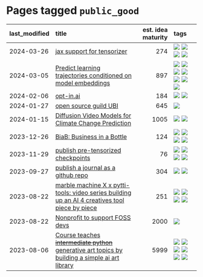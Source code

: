 # Pages tagged `public_good`

|last_modified|title|est. idea maturity|tags
|:---|:---|---:|:---|
|2024-03-26|[jax support for tensorizer](../tensorizer-jax.md)|274|[![](https://img.shields.io/badge/tag-coreweave-7ffa70)](../tags/coreweave.md) [![](https://img.shields.io/badge/tag-open_source-1dc0d1)](../tags/open_source.md) [![](https://img.shields.io/badge/tag-public_good-b5ec2c)](../tags/public_good.md) [![](https://img.shields.io/badge/tag-tooling-fe4dc)](../tags/tooling.md)|
|2024-03-05|[Predict learning trajectories conditioned on model embeddings](../learning_traj_cond_pred.md)|897|[![](https://img.shields.io/badge/tag-code_gen-cd61a2)](../tags/code_gen.md) [![](https://img.shields.io/badge/tag-contrastive_learning-95c41e)](../tags/contrastive_learning.md) [![](https://img.shields.io/badge/tag-experimental-9c3a4a)](../tags/experimental.md) [![](https://img.shields.io/badge/tag-llm-913db)](../tags/llm.md) [![](https://img.shields.io/badge/tag-open_ai-6a13a1)](../tags/open_ai.md) [![](https://img.shields.io/badge/tag-open_source-1dc0d1)](../tags/open_source.md) [![](https://img.shields.io/badge/tag-public_good-b5ec2c)](../tags/public_good.md)|
|2024-02-06|[opt-in.ai](../opt_in_social4ai.md)|184|[![](https://img.shields.io/badge/tag-experimental-9c3a4a)](../tags/experimental.md) [![](https://img.shields.io/badge/tag-public_good-b5ec2c)](../tags/public_good.md)|
|2024-01-27|[open source guild UBI](../open_source_guild_ubi.md)|645|[![](https://img.shields.io/badge/tag-public_good-b5ec2c)](../tags/public_good.md)|
|2024-01-15|[Diffusion Video Models for Climate Change Prediction](../diffusion-video-climate-change.md)|1005|[![](https://img.shields.io/badge/tag-experimental-9c3a4a)](../tags/experimental.md) [![](https://img.shields.io/badge/tag-public_good-b5ec2c)](../tags/public_good.md)|
|2023-12-26|[BiaB: Business in a Bottle](../business-in-a-bottle.md)|124|[![](https://img.shields.io/badge/tag-coreweave-7ffa70)](../tags/coreweave.md) [![](https://img.shields.io/badge/tag-open_source-1dc0d1)](../tags/open_source.md) [![](https://img.shields.io/badge/tag-public_good-b5ec2c)](../tags/public_good.md) [![](https://img.shields.io/badge/tag-tooling-fe4dc)](../tags/tooling.md)|
|2023-11-29|[publish pre-tensorized checkpoints](../huggingface_tensorized.md)|76|[![](https://img.shields.io/badge/tag-coreweave-7ffa70)](../tags/coreweave.md) [![](https://img.shields.io/badge/tag-open_source-1dc0d1)](../tags/open_source.md) [![](https://img.shields.io/badge/tag-public_good-b5ec2c)](../tags/public_good.md) [![](https://img.shields.io/badge/tag-tensorizor-f59257)](../tags/tensorizor.md)|
|2023-09-27|[publish a journal as a github repo](../journal_as_github.md)|304|[![](https://img.shields.io/badge/tag-public_good-b5ec2c)](../tags/public_good.md) [![](https://img.shields.io/badge/tag-publication-35d420)](../tags/publication.md)|
|2023-08-22|[marble machine X x pytti-tools: video series building up an AI 4 creatives tool piece by piece](../marble_machine_x_pytti-tools.md)|251|[![](https://img.shields.io/badge/tag-curriculum-3c3258)](../tags/curriculum.md) [![](https://img.shields.io/badge/tag-public_good-b5ec2c)](../tags/public_good.md) [![](https://img.shields.io/badge/tag-publication-35d420)](../tags/publication.md) [![](https://img.shields.io/badge/tag-video_series-759071)](../tags/video_series.md)|
|2023-08-22|[Nonprofit to support FOSS devs](../nonprofit_to_support_foss_devs.md)|2000|[![](https://img.shields.io/badge/tag-public_good-b5ec2c)](../tags/public_good.md)|
|2023-08-06|[Course teaches ~~intermediate python~~ generative art topics by building a simple ai art library](../Course_teaches_basic_python_by_building_a_simple_ai_art_library.md)|5999|[![](https://img.shields.io/badge/tag-curriculum-3c3258)](../tags/curriculum.md) [![](https://img.shields.io/badge/tag-education-869cae)](../tags/education.md) [![](https://img.shields.io/badge/tag-from_issue-77485f)](../tags/from_issue.md) [![](https://img.shields.io/badge/tag-public_good-b5ec2c)](../tags/public_good.md) [![](https://img.shields.io/badge/tag-publication-35d420)](../tags/publication.md) [![](https://img.shields.io/badge/tag-wip-b7fb0)](../tags/wip.md)|